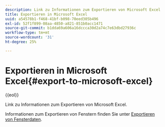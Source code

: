 ```yaml
---
description: Link zu Informationen zum Exportieren von Microsoft Excel.
title: Exportieren in Microsoft Excel
uuid: a54578b1-f468-41bf-b098-70eed305b496
exl-id: 52f1f899-08aa-4850-a821-851b0acc1471
source-git-commit: b1dda69a606a16dccca30d2a74c7e63dbd27936c
workflow-type: tm+mt
source-wordcount: '31'
ht-degree: 25%

---
```


# Exportieren in Microsoft Excel{#export-to-microsoft-excel}

{{eol}}

Link zu Informationen zum Exportieren von Microsoft Excel.

Informationen zum Exportieren von Fenstern finden Sie unter [Exportieren von Fensterdaten](../../../../home/c-get-started/c-wk-win-wksp/c-exp-win-data.md#concept-8df61d64ed434cc5a499023c44197349).
